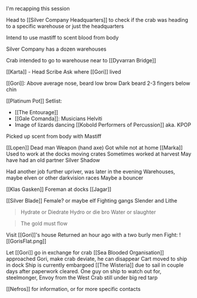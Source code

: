 I'm recapping this session

Head to [[Silver Company Headquarters]] to check if the crab was heading to a specific warehouse or just the headquarters

Intend to use mastiff to scent blood from body

Silver Company has a dozen warehouses

Crab intended to go to warehouse near to [[Dyvarran Bridge]] 

[[Karta]] - Head Scribe
	Ask where [[Gori]] lived

[[Gori]]:
Above average nose, beard
low brow
Dark beard 2-3 fingers below chin



[[Platinum Pot]] Setlist:
- [[The Entourage]]
- [[Gale Comanda]]:
	Musicians
	Helviti
- Image of lizards dancing
	[[Kobold Performers of Percussion]] aka. KPOP

Picked up scent from body with Mastiff

[[Lopen]]
	Dead man
	Weapon (hand axe)
	Got while not at home
	[[Marka]] 
	Used to work at the docks moving crates
	Sometimes worked at harvest
	May have had an old partner
	Silver Shadow

Had another job further upriver, was later in the evening
Warehouses, maybe elven or other darkvision races
Maybe a bouncer 

[[Klas Gasken]]
	Foreman at docks
	[[Jagar]]

[[Silver Blade]]
	Female? or maybe elf
	Fighting gangs
	Slender and Lithe

> Hydrate or Diedrate
> Hydro or die bro
> Water or slaughter

> The gold must flow

Visit [[Gori]]'s house 
Returned an hour ago with a two burly men
Fight:
![[GorisFlat.png]]

Let [[Gori]] go in exchange for crab
[[Sea Blooded Organisation]] approached Gori, make crab deviate, he can disappear
Cart moved to ship in dock
Ship is currently embargoed
[[The Wisteria]] due to sail in couple days after paperwork cleared.
One guy on ship to watch out for, steelmonger, Envoy from the West
Crab still under big red tarp

[[Nefros]] for information, or for more specific contacts






